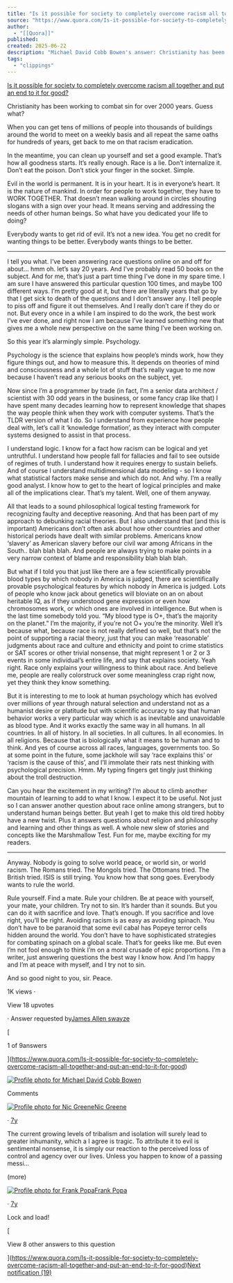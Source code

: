 ```yaml
---
title: "Is it possible for society to completely overcome racism all together and put an end to it for good?"
source: "https://www.quora.com/Is-it-possible-for-society-to-completely-overcome-racism-all-together-and-put-an-end-to-it-for-good/answer/Michael-David-Cobb-Bowen?__filter__=all&__nsrc__=3&__sncid__=65363610402"
author:
  - "[[Quora]]"
published:
created: 2025-06-22
description: "Michael David Cobb Bowen's answer: Christianity has been working to combat sin for over 2000 years. Guess what?When you can get tens of millions of people into thousands of buildings around the world to meet on a weekly basis and all repeat the same oaths for hundreds of years, get back to me o..."
tags:
  - "clippings"
---
```

[Is it possible for society to completely overcome racism all together and put an end to it for good?](https://www.quora.com/Is-it-possible-for-society-to-completely-overcome-racism-all-together-and-put-an-end-to-it-for-good)

Christianity has been working to combat sin for over 2000 years. Guess what?

When you can get tens of millions of people into thousands of buildings around the world to meet on a weekly basis and all repeat the same oaths for hundreds of years, get back to me on that racism eradication.

In the meantime, you can clean up yourself and set a good example. That’s how all goodness starts. It’s really enough. Race is a lie. Don’t internalize it. Don’t eat the poison. Don’t stick your finger in the socket. Simple.

Evil in the world is permanent. It is in your heart. It is in everyone’s heart. It is the nature of mankind. In order for people to work together, they have to WORK TOGETHER. That doesn’t mean walking around in circles shouting slogans with a sign over your head. It means serving and addressing the needs of other human beings. So what have you dedicated your life to doing?

Everybody wants to get rid of evil. It’s not a new idea. You get no credit for wanting things to be better. Everybody wants things to be better.

---

I tell you what. I’ve been answering race questions online on and off for about… hmm oh. let’s say 20 years. And I’ve probably read 50 books on the subject. And for me, that’s just a part time thing I’ve done in my spare time. I am sure I have answered this particular question 100 times, and maybe 100 different ways. I’m pretty good at it, but there are literally years that go by that I get sick to death of the questions and I don’t answer any. I tell people to piss off and figure it out themselves. And I really don’t care if they do or not. But every once in a while I am inspired to do the work, the best work I’ve ever done, and right now I am because I’ve learned something new that gives me a whole new perspective on the same thing I’ve been working on.

So this year it’s alarmingly simple. Psychology.

Psychology is the science that explains how people’s minds work, how they figure things out, and how to measure this. It depends on theories of mind and consciousness and a whole lot of stuff that’s really vague to me now because I haven’t read any serious books on the subject, yet.

Now since I’m a programmer by trade (in fact, I’m a senior data architect / scientist with 30 odd years in the business, or some fancy crap like that) I have spent many decades learning how to represent knowledge that shapes the way people think when they work with computer systems. That’s the TLDR version of what I do. So I understand from experience how people deal with, let’s call it ‘knowledge formation’, as they interact with computer systems designed to assist in that process.

I understand logic. I know for a fact how racism can be logical and yet untruthful. I understand how people fall for fallacies and fail to see outside of regimes of truth. I understand how it requires energy to sustain beliefs. And of course I understand multidimensional data modeling - so I know what statistical factors make sense and which do not. And why. I’m a really good analyst. I know how to get to the heart of logical principles and make all of the implications clear. That’s my talent. Well, one of them anyway.

All that leads to a sound philosophical logical testing framework for recognizing faulty and deceptive reasoning. And that has been part of my approach to debunking racial theories. But I also understand that (and this is important) Americans don’t often ask about how other countries and other historical periods have dealt with similar problems. Americans know ‘slavery’ as American slavery before our civil war among Africans in the South.. blah blah blah. And people are always trying to make points in a very narrow context of blame and responsibility blah blah blah.

But what if I told you that just like there are a few scientifically provable blood types by which nobody in America is judged, there are scientifically provable psychological features by which nobody in America is judged. Lots of people who know jack about genetics will bloviate on an on about heritable IQ, as if they understood gene expression or even how chromosomes work, or which ones are involved in intelligence. But when is the last time somebody told you. “My blood type is O+, that’s the majority on the planet.” I’m the majority, if you’re not O+ you’re the minority. Well it’s because what, because race is not really defined so well, but that’s not the point of supporting a racial theory, just that you can make ‘reasonable’ judgments about race and culture and ethnicity and point to crime statistics or SAT scores or other trivial nonsense, that might represent 1 or 2 or 3 events in some individual’s entire life, and say that explains society. Yeah right. Race only explains your willingness to think about race. And believe me, people are really colorstruck over some meaningless crap right now, yet they think they know something.

But it is interesting to me to look at human psychology which has evolved over millions of year through natural selection and understand not as a humanist desire or platitude but with scientific accuracy to say that human behavior works a very particular way which is as inevitable and unavoidable as blood type. And it works exactly the same way in all humans. In all countries. In all of history. In all societies. In all cultures. In all economies. In all religions. Because that is biologically what it means to be human and to think. And yes of course across all races, languages, governments too. So at some point in the future, some jackhole will say ‘race explains this’ or ‘racism is the cause of this’, and I’ll immolate their rats nest thinking with psychological precision. Hmm. My typing fingers get tingly just thinking about the troll destruction.

Can you hear the excitement in my writing? I’m about to climb another mountain of learning to add to what I know. I expect it to be useful. Not just so I can answer another question about race online among strangers, but to understand human beings better. But yeah I get to make this old tired hobby have a new twist. Plus it answers questions about religion and philosophy and learning and other things as well. A whole new slew of stories and concepts like the Marshmallow Test. Fun for me, maybe exciting for my readers.

---

Anyway. Nobody is going to solve world peace, or world sin, or world racism. The Romans tried. The Mongols tried. The Ottomans tried. The British tried. ISIS is still trying. You know how that song goes. Everybody wants to rule the world.

Rule yourself. Find a mate. Rule your children. Be at peace with yourself, your mate, your children. Try not to sin. It’s harder than it sounds. But you can do it with sacrifice and love. That’s enough. If you sacrifice and love right, you’ll be right. Avoiding racism is as easy as avoiding spinach. You don’t have to be paranoid that some evil cabal has Popeye terror cells hidden around the world. You don’t have to have sophisticated strategies for combating spinach on a global scale. That’s for geeks like me. But even I’m not fool enough to think I’m on a moral crusade of epic proportions. I’m a writer, just answering questions the best way I know how. And I’m happy and I’m at peace with myself, and I try not to sin.

And so good night to you, sir. Peace.

1K views ·

View 18 upvotes

· Answer requested by[James Allen swayze](https://www.quora.com/profile/James-Allen-swayze-1)

[

1 of 9answers

](https://www.quora.com/Is-it-possible-for-society-to-completely-overcome-racism-all-together-and-put-an-end-to-it-for-good)

[![Profile photo for Michael David Cobb Bowen](https://qph.cf2.quoracdn.net/main-thumb-17296487-100-nuswfmmvsmekbujhoikudktinmtidakz.jpeg)](https://www.quora.com/profile/Michael-David-Cobb-Bowen)

  

Comments

[![Profile photo for Nic Greene](https://qph.cf2.quoracdn.net/main-thumb-79666945-200-miekdcaqhcwnmbygnpkriroqzjlkyosr.jpeg)](https://www.quora.com/profile/Nic-Greene)[Nic Greene](https://www.quora.com/profile/Nic-Greene)

· [7y](https://www.quora.com/Is-it-possible-for-society-to-completely-overcome-racism-all-together-and-put-an-end-to-it-for-good/answer/Michael-David-Cobb-Bowen?comment_id=61191757&comment_type=2)

The current growing levels of tribalism and isolation will surely lead to greater inhumanity, which a I agree is tragic. To attribute it to evil is sentimental nonsense, it is simply our reaction to the perceived loss of control and agency over our lives. Unless you happen to know of a passing messi…

(more)

[![Profile photo for Frank Popa](https://qph.cf2.quoracdn.net/main-thumb-103324991-200-wykejkaplhqsrtskqugcipohzlhgzhtb.jpeg)](https://www.quora.com/profile/Frank-Popa)[Frank Popa](https://www.quora.com/profile/Frank-Popa)

· [7y](https://www.quora.com/Is-it-possible-for-society-to-completely-overcome-racism-all-together-and-put-an-end-to-it-for-good/answer/Michael-David-Cobb-Bowen?comment_id=61234350&comment_type=2)

Lock and load!

[

View 8 other answers to this question

](https://www.quora.com/Is-it-possible-for-society-to-completely-overcome-racism-all-together-and-put-an-end-to-it-for-good)[Next notification (19)](https://www.quora.com/unanswered/Are-the-economic-growth-and-social-justice-anchored-under-all-Congress-political-party-governments?__filter__=all&__nsrc__=3&__sncid__=65362171592)